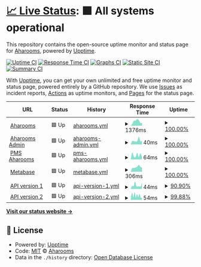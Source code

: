 # [📈 Live Status](https://status.aharooms.com): <!--live status--> **🟩 All systems operational**

This repository contains the open-source uptime monitor and status page for [Aharooms](https://status.aharooms.com), powered by [Upptime](https://github.com/upptime/upptime).

[![Uptime CI](https://github.com/aharooms/status/workflows/Uptime%20CI/badge.svg)](https://github.com/aharooms/upptime/actions?query=workflow%3A%22Uptime+CI%22)
[![Response Time CI](https://github.com/aharooms/status/workflows/Response%20Time%20CI/badge.svg)](https://github.com/aharooms/upptime/actions?query=workflow%3A%22Response+Time+CI%22)
[![Graphs CI](https://github.com/aharooms/status/workflows/Graphs%20CI/badge.svg)](https://github.com/aharooms/upptime/actions?query=workflow%3A%22Graphs+CI%22)
[![Static Site CI](https://github.com/aharooms/status/workflows/Static%20Site%20CI/badge.svg)](https://github.com/aharooms/upptime/actions?query=workflow%3A%22Static+Site+CI%22)
[![Summary CI](https://github.com/aharooms/status/workflows/Summary%20CI/badge.svg)](https://github.com/aharooms/upptime/actions?query=workflow%3A%22Summary+CI%22)

With [Upptime](https://upptime.js.org), you can get your own unlimited and free uptime monitor and status page, powered entirely by a GitHub repository. We use [Issues](https://github.com/aharooms/status/issues) as incident reports, [Actions](https://github.com/aharooms/status/actions) as uptime monitors, and [Pages](https://status.aharooms.com) for the status page.

<!--start: status pages-->
<!-- This summary is generated by Upptime (https://github.com/upptime/upptime) -->
<!-- Do not edit this manually, your changes will be overwritten -->
<!-- prettier-ignore -->
| URL | Status | History | Response Time | Uptime |
| --- | ------ | ------- | ------------- | ------ |
| <img alt="" src="https://favicons.githubusercontent.com/www.aharooms.com" height="13"> [Aharooms](https://www.aharooms.com) | 🟩 Up | [aharooms.yml](https://github.com/aharooms/upptime/commits/HEAD/history/aharooms.yml) | <details><summary><img alt="Response time graph" src="./graphs/aharooms/response-time-week.png" height="20"> 1376ms</summary><br><a href="https://status.aharooms.com/history/aharooms"><img alt="Response time 1195" src="https://img.shields.io/endpoint?url=https%3A%2F%2Fraw.githubusercontent.com%2Faharooms%2Fupptime%2FHEAD%2Fapi%2Faharooms%2Fresponse-time.json"></a><br><a href="https://status.aharooms.com/history/aharooms"><img alt="24-hour response time 957" src="https://img.shields.io/endpoint?url=https%3A%2F%2Fraw.githubusercontent.com%2Faharooms%2Fupptime%2FHEAD%2Fapi%2Faharooms%2Fresponse-time-day.json"></a><br><a href="https://status.aharooms.com/history/aharooms"><img alt="7-day response time 1376" src="https://img.shields.io/endpoint?url=https%3A%2F%2Fraw.githubusercontent.com%2Faharooms%2Fupptime%2FHEAD%2Fapi%2Faharooms%2Fresponse-time-week.json"></a><br><a href="https://status.aharooms.com/history/aharooms"><img alt="30-day response time 1195" src="https://img.shields.io/endpoint?url=https%3A%2F%2Fraw.githubusercontent.com%2Faharooms%2Fupptime%2FHEAD%2Fapi%2Faharooms%2Fresponse-time-month.json"></a><br><a href="https://status.aharooms.com/history/aharooms"><img alt="1-year response time 1195" src="https://img.shields.io/endpoint?url=https%3A%2F%2Fraw.githubusercontent.com%2Faharooms%2Fupptime%2FHEAD%2Fapi%2Faharooms%2Fresponse-time-year.json"></a></details> | <details><summary><a href="https://status.aharooms.com/history/aharooms">100.00%</a></summary><a href="https://status.aharooms.com/history/aharooms"><img alt="All-time uptime 100.00%" src="https://img.shields.io/endpoint?url=https%3A%2F%2Fraw.githubusercontent.com%2Faharooms%2Fupptime%2FHEAD%2Fapi%2Faharooms%2Fuptime.json"></a><br><a href="https://status.aharooms.com/history/aharooms"><img alt="24-hour uptime 100.00%" src="https://img.shields.io/endpoint?url=https%3A%2F%2Fraw.githubusercontent.com%2Faharooms%2Fupptime%2FHEAD%2Fapi%2Faharooms%2Fuptime-day.json"></a><br><a href="https://status.aharooms.com/history/aharooms"><img alt="7-day uptime 100.00%" src="https://img.shields.io/endpoint?url=https%3A%2F%2Fraw.githubusercontent.com%2Faharooms%2Fupptime%2FHEAD%2Fapi%2Faharooms%2Fuptime-week.json"></a><br><a href="https://status.aharooms.com/history/aharooms"><img alt="30-day uptime 100.00%" src="https://img.shields.io/endpoint?url=https%3A%2F%2Fraw.githubusercontent.com%2Faharooms%2Fupptime%2FHEAD%2Fapi%2Faharooms%2Fuptime-month.json"></a><br><a href="https://status.aharooms.com/history/aharooms"><img alt="1-year uptime 100.00%" src="https://img.shields.io/endpoint?url=https%3A%2F%2Fraw.githubusercontent.com%2Faharooms%2Fupptime%2FHEAD%2Fapi%2Faharooms%2Fuptime-year.json"></a></details>
| <img alt="" src="https://favicons.githubusercontent.com/admin.aharooms.com" height="13"> [Aharooms Admin](https://admin.aharooms.com) | 🟩 Up | [aharooms-admin.yml](https://github.com/aharooms/upptime/commits/HEAD/history/aharooms-admin.yml) | <details><summary><img alt="Response time graph" src="./graphs/aharooms-admin/response-time-week.png" height="20"> 40ms</summary><br><a href="https://status.aharooms.com/history/aharooms-admin"><img alt="Response time 50" src="https://img.shields.io/endpoint?url=https%3A%2F%2Fraw.githubusercontent.com%2Faharooms%2Fupptime%2FHEAD%2Fapi%2Faharooms-admin%2Fresponse-time.json"></a><br><a href="https://status.aharooms.com/history/aharooms-admin"><img alt="24-hour response time 37" src="https://img.shields.io/endpoint?url=https%3A%2F%2Fraw.githubusercontent.com%2Faharooms%2Fupptime%2FHEAD%2Fapi%2Faharooms-admin%2Fresponse-time-day.json"></a><br><a href="https://status.aharooms.com/history/aharooms-admin"><img alt="7-day response time 40" src="https://img.shields.io/endpoint?url=https%3A%2F%2Fraw.githubusercontent.com%2Faharooms%2Fupptime%2FHEAD%2Fapi%2Faharooms-admin%2Fresponse-time-week.json"></a><br><a href="https://status.aharooms.com/history/aharooms-admin"><img alt="30-day response time 50" src="https://img.shields.io/endpoint?url=https%3A%2F%2Fraw.githubusercontent.com%2Faharooms%2Fupptime%2FHEAD%2Fapi%2Faharooms-admin%2Fresponse-time-month.json"></a><br><a href="https://status.aharooms.com/history/aharooms-admin"><img alt="1-year response time 50" src="https://img.shields.io/endpoint?url=https%3A%2F%2Fraw.githubusercontent.com%2Faharooms%2Fupptime%2FHEAD%2Fapi%2Faharooms-admin%2Fresponse-time-year.json"></a></details> | <details><summary><a href="https://status.aharooms.com/history/aharooms-admin">100.00%</a></summary><a href="https://status.aharooms.com/history/aharooms-admin"><img alt="All-time uptime 99.86%" src="https://img.shields.io/endpoint?url=https%3A%2F%2Fraw.githubusercontent.com%2Faharooms%2Fupptime%2FHEAD%2Fapi%2Faharooms-admin%2Fuptime.json"></a><br><a href="https://status.aharooms.com/history/aharooms-admin"><img alt="24-hour uptime 100.00%" src="https://img.shields.io/endpoint?url=https%3A%2F%2Fraw.githubusercontent.com%2Faharooms%2Fupptime%2FHEAD%2Fapi%2Faharooms-admin%2Fuptime-day.json"></a><br><a href="https://status.aharooms.com/history/aharooms-admin"><img alt="7-day uptime 100.00%" src="https://img.shields.io/endpoint?url=https%3A%2F%2Fraw.githubusercontent.com%2Faharooms%2Fupptime%2FHEAD%2Fapi%2Faharooms-admin%2Fuptime-week.json"></a><br><a href="https://status.aharooms.com/history/aharooms-admin"><img alt="30-day uptime 99.86%" src="https://img.shields.io/endpoint?url=https%3A%2F%2Fraw.githubusercontent.com%2Faharooms%2Fupptime%2FHEAD%2Fapi%2Faharooms-admin%2Fuptime-month.json"></a><br><a href="https://status.aharooms.com/history/aharooms-admin"><img alt="1-year uptime 99.86%" src="https://img.shields.io/endpoint?url=https%3A%2F%2Fraw.githubusercontent.com%2Faharooms%2Fupptime%2FHEAD%2Fapi%2Faharooms-admin%2Fuptime-year.json"></a></details>
| <img alt="" src="https://favicons.githubusercontent.com/pms.aharooms.com" height="13"> [PMS Aharooms](https://pms.aharooms.com) | 🟩 Up | [pms-aharooms.yml](https://github.com/aharooms/upptime/commits/HEAD/history/pms-aharooms.yml) | <details><summary><img alt="Response time graph" src="./graphs/pms-aharooms/response-time-week.png" height="20"> 64ms</summary><br><a href="https://status.aharooms.com/history/pms-aharooms"><img alt="Response time 126" src="https://img.shields.io/endpoint?url=https%3A%2F%2Fraw.githubusercontent.com%2Faharooms%2Fupptime%2FHEAD%2Fapi%2Fpms-aharooms%2Fresponse-time.json"></a><br><a href="https://status.aharooms.com/history/pms-aharooms"><img alt="24-hour response time 40" src="https://img.shields.io/endpoint?url=https%3A%2F%2Fraw.githubusercontent.com%2Faharooms%2Fupptime%2FHEAD%2Fapi%2Fpms-aharooms%2Fresponse-time-day.json"></a><br><a href="https://status.aharooms.com/history/pms-aharooms"><img alt="7-day response time 64" src="https://img.shields.io/endpoint?url=https%3A%2F%2Fraw.githubusercontent.com%2Faharooms%2Fupptime%2FHEAD%2Fapi%2Fpms-aharooms%2Fresponse-time-week.json"></a><br><a href="https://status.aharooms.com/history/pms-aharooms"><img alt="30-day response time 126" src="https://img.shields.io/endpoint?url=https%3A%2F%2Fraw.githubusercontent.com%2Faharooms%2Fupptime%2FHEAD%2Fapi%2Fpms-aharooms%2Fresponse-time-month.json"></a><br><a href="https://status.aharooms.com/history/pms-aharooms"><img alt="1-year response time 126" src="https://img.shields.io/endpoint?url=https%3A%2F%2Fraw.githubusercontent.com%2Faharooms%2Fupptime%2FHEAD%2Fapi%2Fpms-aharooms%2Fresponse-time-year.json"></a></details> | <details><summary><a href="https://status.aharooms.com/history/pms-aharooms">100.00%</a></summary><a href="https://status.aharooms.com/history/pms-aharooms"><img alt="All-time uptime 100.00%" src="https://img.shields.io/endpoint?url=https%3A%2F%2Fraw.githubusercontent.com%2Faharooms%2Fupptime%2FHEAD%2Fapi%2Fpms-aharooms%2Fuptime.json"></a><br><a href="https://status.aharooms.com/history/pms-aharooms"><img alt="24-hour uptime 100.00%" src="https://img.shields.io/endpoint?url=https%3A%2F%2Fraw.githubusercontent.com%2Faharooms%2Fupptime%2FHEAD%2Fapi%2Fpms-aharooms%2Fuptime-day.json"></a><br><a href="https://status.aharooms.com/history/pms-aharooms"><img alt="7-day uptime 100.00%" src="https://img.shields.io/endpoint?url=https%3A%2F%2Fraw.githubusercontent.com%2Faharooms%2Fupptime%2FHEAD%2Fapi%2Fpms-aharooms%2Fuptime-week.json"></a><br><a href="https://status.aharooms.com/history/pms-aharooms"><img alt="30-day uptime 100.00%" src="https://img.shields.io/endpoint?url=https%3A%2F%2Fraw.githubusercontent.com%2Faharooms%2Fupptime%2FHEAD%2Fapi%2Fpms-aharooms%2Fuptime-month.json"></a><br><a href="https://status.aharooms.com/history/pms-aharooms"><img alt="1-year uptime 100.00%" src="https://img.shields.io/endpoint?url=https%3A%2F%2Fraw.githubusercontent.com%2Faharooms%2Fupptime%2FHEAD%2Fapi%2Fpms-aharooms%2Fuptime-year.json"></a></details>
| <img alt="" src="https://favicons.githubusercontent.com/base.aharooms.com" height="13"> [Metabase](https://base.aharooms.com) | 🟩 Up | [metabase.yml](https://github.com/aharooms/upptime/commits/HEAD/history/metabase.yml) | <details><summary><img alt="Response time graph" src="./graphs/metabase/response-time-week.png" height="20"> 306ms</summary><br><a href="https://status.aharooms.com/history/metabase"><img alt="Response time 309" src="https://img.shields.io/endpoint?url=https%3A%2F%2Fraw.githubusercontent.com%2Faharooms%2Fupptime%2FHEAD%2Fapi%2Fmetabase%2Fresponse-time.json"></a><br><a href="https://status.aharooms.com/history/metabase"><img alt="24-hour response time 271" src="https://img.shields.io/endpoint?url=https%3A%2F%2Fraw.githubusercontent.com%2Faharooms%2Fupptime%2FHEAD%2Fapi%2Fmetabase%2Fresponse-time-day.json"></a><br><a href="https://status.aharooms.com/history/metabase"><img alt="7-day response time 306" src="https://img.shields.io/endpoint?url=https%3A%2F%2Fraw.githubusercontent.com%2Faharooms%2Fupptime%2FHEAD%2Fapi%2Fmetabase%2Fresponse-time-week.json"></a><br><a href="https://status.aharooms.com/history/metabase"><img alt="30-day response time 309" src="https://img.shields.io/endpoint?url=https%3A%2F%2Fraw.githubusercontent.com%2Faharooms%2Fupptime%2FHEAD%2Fapi%2Fmetabase%2Fresponse-time-month.json"></a><br><a href="https://status.aharooms.com/history/metabase"><img alt="1-year response time 309" src="https://img.shields.io/endpoint?url=https%3A%2F%2Fraw.githubusercontent.com%2Faharooms%2Fupptime%2FHEAD%2Fapi%2Fmetabase%2Fresponse-time-year.json"></a></details> | <details><summary><a href="https://status.aharooms.com/history/metabase">100.00%</a></summary><a href="https://status.aharooms.com/history/metabase"><img alt="All-time uptime 100.00%" src="https://img.shields.io/endpoint?url=https%3A%2F%2Fraw.githubusercontent.com%2Faharooms%2Fupptime%2FHEAD%2Fapi%2Fmetabase%2Fuptime.json"></a><br><a href="https://status.aharooms.com/history/metabase"><img alt="24-hour uptime 100.00%" src="https://img.shields.io/endpoint?url=https%3A%2F%2Fraw.githubusercontent.com%2Faharooms%2Fupptime%2FHEAD%2Fapi%2Fmetabase%2Fuptime-day.json"></a><br><a href="https://status.aharooms.com/history/metabase"><img alt="7-day uptime 100.00%" src="https://img.shields.io/endpoint?url=https%3A%2F%2Fraw.githubusercontent.com%2Faharooms%2Fupptime%2FHEAD%2Fapi%2Fmetabase%2Fuptime-week.json"></a><br><a href="https://status.aharooms.com/history/metabase"><img alt="30-day uptime 100.00%" src="https://img.shields.io/endpoint?url=https%3A%2F%2Fraw.githubusercontent.com%2Faharooms%2Fupptime%2FHEAD%2Fapi%2Fmetabase%2Fuptime-month.json"></a><br><a href="https://status.aharooms.com/history/metabase"><img alt="1-year uptime 100.00%" src="https://img.shields.io/endpoint?url=https%3A%2F%2Fraw.githubusercontent.com%2Faharooms%2Fupptime%2FHEAD%2Fapi%2Fmetabase%2Fuptime-year.json"></a></details>
| <img alt="" src="https://favicons.githubusercontent.com/be.aharooms.com" height="13"> [API version 1](https://be.aharooms.com/healthz) | 🟩 Up | [api-version-1.yml](https://github.com/aharooms/upptime/commits/HEAD/history/api-version-1.yml) | <details><summary><img alt="Response time graph" src="./graphs/api-version-1/response-time-week.png" height="20"> 44ms</summary><br><a href="https://status.aharooms.com/history/api-version-1"><img alt="Response time 46" src="https://img.shields.io/endpoint?url=https%3A%2F%2Fraw.githubusercontent.com%2Faharooms%2Fupptime%2FHEAD%2Fapi%2Fapi-version-1%2Fresponse-time.json"></a><br><a href="https://status.aharooms.com/history/api-version-1"><img alt="24-hour response time 74" src="https://img.shields.io/endpoint?url=https%3A%2F%2Fraw.githubusercontent.com%2Faharooms%2Fupptime%2FHEAD%2Fapi%2Fapi-version-1%2Fresponse-time-day.json"></a><br><a href="https://status.aharooms.com/history/api-version-1"><img alt="7-day response time 44" src="https://img.shields.io/endpoint?url=https%3A%2F%2Fraw.githubusercontent.com%2Faharooms%2Fupptime%2FHEAD%2Fapi%2Fapi-version-1%2Fresponse-time-week.json"></a><br><a href="https://status.aharooms.com/history/api-version-1"><img alt="30-day response time 46" src="https://img.shields.io/endpoint?url=https%3A%2F%2Fraw.githubusercontent.com%2Faharooms%2Fupptime%2FHEAD%2Fapi%2Fapi-version-1%2Fresponse-time-month.json"></a><br><a href="https://status.aharooms.com/history/api-version-1"><img alt="1-year response time 46" src="https://img.shields.io/endpoint?url=https%3A%2F%2Fraw.githubusercontent.com%2Faharooms%2Fupptime%2FHEAD%2Fapi%2Fapi-version-1%2Fresponse-time-year.json"></a></details> | <details><summary><a href="https://status.aharooms.com/history/api-version-1">90.90%</a></summary><a href="https://status.aharooms.com/history/api-version-1"><img alt="All-time uptime 95.93%" src="https://img.shields.io/endpoint?url=https%3A%2F%2Fraw.githubusercontent.com%2Faharooms%2Fupptime%2FHEAD%2Fapi%2Fapi-version-1%2Fuptime.json"></a><br><a href="https://status.aharooms.com/history/api-version-1"><img alt="24-hour uptime 100.00%" src="https://img.shields.io/endpoint?url=https%3A%2F%2Fraw.githubusercontent.com%2Faharooms%2Fupptime%2FHEAD%2Fapi%2Fapi-version-1%2Fuptime-day.json"></a><br><a href="https://status.aharooms.com/history/api-version-1"><img alt="7-day uptime 90.90%" src="https://img.shields.io/endpoint?url=https%3A%2F%2Fraw.githubusercontent.com%2Faharooms%2Fupptime%2FHEAD%2Fapi%2Fapi-version-1%2Fuptime-week.json"></a><br><a href="https://status.aharooms.com/history/api-version-1"><img alt="30-day uptime 95.93%" src="https://img.shields.io/endpoint?url=https%3A%2F%2Fraw.githubusercontent.com%2Faharooms%2Fupptime%2FHEAD%2Fapi%2Fapi-version-1%2Fuptime-month.json"></a><br><a href="https://status.aharooms.com/history/api-version-1"><img alt="1-year uptime 95.93%" src="https://img.shields.io/endpoint?url=https%3A%2F%2Fraw.githubusercontent.com%2Faharooms%2Fupptime%2FHEAD%2Fapi%2Fapi-version-1%2Fuptime-year.json"></a></details>
| <img alt="" src="https://favicons.githubusercontent.com/api.aharooms.com" height="13"> [API version 2](https://api.aharooms.com/healthz) | 🟩 Up | [api-version-2.yml](https://github.com/aharooms/upptime/commits/HEAD/history/api-version-2.yml) | <details><summary><img alt="Response time graph" src="./graphs/api-version-2/response-time-week.png" height="20"> 54ms</summary><br><a href="https://status.aharooms.com/history/api-version-2"><img alt="Response time 47" src="https://img.shields.io/endpoint?url=https%3A%2F%2Fraw.githubusercontent.com%2Faharooms%2Fupptime%2FHEAD%2Fapi%2Fapi-version-2%2Fresponse-time.json"></a><br><a href="https://status.aharooms.com/history/api-version-2"><img alt="24-hour response time 26" src="https://img.shields.io/endpoint?url=https%3A%2F%2Fraw.githubusercontent.com%2Faharooms%2Fupptime%2FHEAD%2Fapi%2Fapi-version-2%2Fresponse-time-day.json"></a><br><a href="https://status.aharooms.com/history/api-version-2"><img alt="7-day response time 54" src="https://img.shields.io/endpoint?url=https%3A%2F%2Fraw.githubusercontent.com%2Faharooms%2Fupptime%2FHEAD%2Fapi%2Fapi-version-2%2Fresponse-time-week.json"></a><br><a href="https://status.aharooms.com/history/api-version-2"><img alt="30-day response time 47" src="https://img.shields.io/endpoint?url=https%3A%2F%2Fraw.githubusercontent.com%2Faharooms%2Fupptime%2FHEAD%2Fapi%2Fapi-version-2%2Fresponse-time-month.json"></a><br><a href="https://status.aharooms.com/history/api-version-2"><img alt="1-year response time 47" src="https://img.shields.io/endpoint?url=https%3A%2F%2Fraw.githubusercontent.com%2Faharooms%2Fupptime%2FHEAD%2Fapi%2Fapi-version-2%2Fresponse-time-year.json"></a></details> | <details><summary><a href="https://status.aharooms.com/history/api-version-2">99.88%</a></summary><a href="https://status.aharooms.com/history/api-version-2"><img alt="All-time uptime 99.11%" src="https://img.shields.io/endpoint?url=https%3A%2F%2Fraw.githubusercontent.com%2Faharooms%2Fupptime%2FHEAD%2Fapi%2Fapi-version-2%2Fuptime.json"></a><br><a href="https://status.aharooms.com/history/api-version-2"><img alt="24-hour uptime 100.00%" src="https://img.shields.io/endpoint?url=https%3A%2F%2Fraw.githubusercontent.com%2Faharooms%2Fupptime%2FHEAD%2Fapi%2Fapi-version-2%2Fuptime-day.json"></a><br><a href="https://status.aharooms.com/history/api-version-2"><img alt="7-day uptime 99.88%" src="https://img.shields.io/endpoint?url=https%3A%2F%2Fraw.githubusercontent.com%2Faharooms%2Fupptime%2FHEAD%2Fapi%2Fapi-version-2%2Fuptime-week.json"></a><br><a href="https://status.aharooms.com/history/api-version-2"><img alt="30-day uptime 99.11%" src="https://img.shields.io/endpoint?url=https%3A%2F%2Fraw.githubusercontent.com%2Faharooms%2Fupptime%2FHEAD%2Fapi%2Fapi-version-2%2Fuptime-month.json"></a><br><a href="https://status.aharooms.com/history/api-version-2"><img alt="1-year uptime 99.11%" src="https://img.shields.io/endpoint?url=https%3A%2F%2Fraw.githubusercontent.com%2Faharooms%2Fupptime%2FHEAD%2Fapi%2Fapi-version-2%2Fuptime-year.json"></a></details>

<!--end: status pages-->

[**Visit our status website →**](https://status.aharooms.com)

## 📄 License

- Powered by: [Upptime](https://github.com/upptime/upptime)
- Code: [MIT](./LICENSE) © [Aharooms](https://status.aharooms.com)
- Data in the `./history` directory: [Open Database License](https://opendatacommons.org/licenses/odbl/1-0/)
